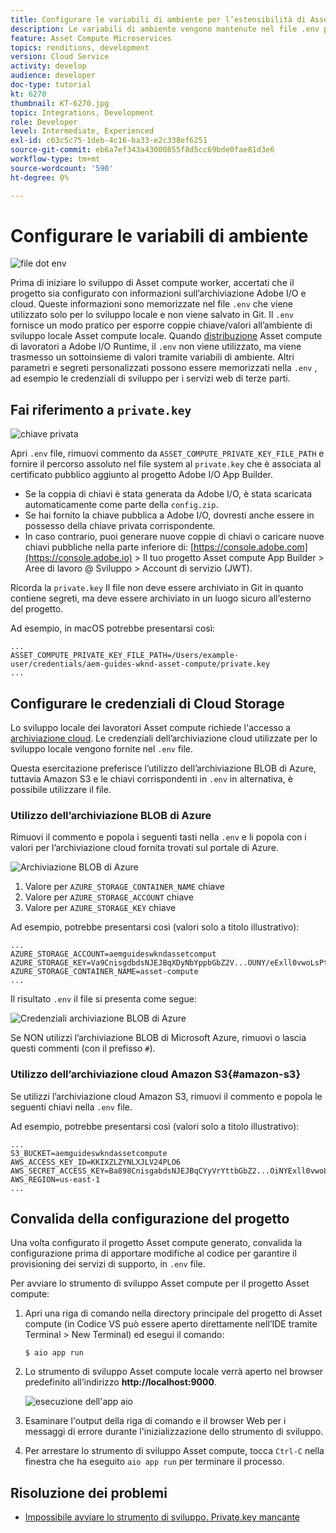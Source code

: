 ```yaml
---
title: Configurare le variabili di ambiente per l’estensibilità di Asset compute
description: Le variabili di ambiente vengono mantenute nel file .env per lo sviluppo locale e vengono utilizzate per fornire le credenziali di Adobe I/O e di archiviazione cloud richieste per lo sviluppo locale.
feature: Asset Compute Microservices
topics: renditions, development
version: Cloud Service
activity: develop
audience: developer
doc-type: tutorial
kt: 6270
thumbnail: KT-6270.jpg
topic: Integrations, Development
role: Developer
level: Intermediate, Experienced
exl-id: c63c5c75-1deb-4c16-ba33-e2c338ef6251
source-git-commit: eb6a7ef343a43000855f8d5cc69bde0fae81d3e6
workflow-type: tm+mt
source-wordcount: '590'
ht-degree: 0%

---
```


# Configurare le variabili di ambiente

![file dot env](assets/environment-variables/dot-env-file.png)

Prima di iniziare lo sviluppo di Asset compute worker, accertati che il progetto sia configurato con informazioni sull’archiviazione Adobe I/O e cloud. Queste informazioni sono memorizzate nel file `.env`  che viene utilizzato solo per lo sviluppo locale e non viene salvato in Git. Il `.env` fornisce un modo pratico per esporre coppie chiave/valori all’ambiente di sviluppo locale Asset compute locale. Quando [distribuzione](../deploy/runtime.md) Asset compute di lavoratori a Adobe I/O Runtime, il `.env` non viene utilizzato, ma viene trasmesso un sottoinsieme di valori tramite variabili di ambiente. Altri parametri e segreti personalizzati possono essere memorizzati nella `.env` , ad esempio le credenziali di sviluppo per i servizi web di terze parti.

## Fai riferimento a `private.key`

![chiave privata](assets/environment-variables/private-key.png)

Apri `.env` file, rimuovi commento da `ASSET_COMPUTE_PRIVATE_KEY_FILE_PATH` e fornire il percorso assoluto nel file system al `private.key` che è associata al certificato pubblico aggiunto al progetto Adobe I/O App Builder.

+ Se la coppia di chiavi è stata generata da Adobe I/O, è stata scaricata automaticamente come parte della  `config.zip`.
+ Se hai fornito la chiave pubblica a Adobe I/O, dovresti anche essere in possesso della chiave privata corrispondente.
+ In caso contrario, puoi generare nuove coppie di chiavi o caricare nuove chiavi pubbliche nella parte inferiore di:
   [https://console.adobe.com](https://console.adobe.io) > Il tuo progetto Asset compute App Builder > Aree di lavoro @ Sviluppo > Account di servizio (JWT).

Ricorda la `private.key` Il file non deve essere archiviato in Git in quanto contiene segreti, ma deve essere archiviato in un luogo sicuro all’esterno del progetto.

Ad esempio, in macOS potrebbe presentarsi così:

```
...
ASSET_COMPUTE_PRIVATE_KEY_FILE_PATH=/Users/example-user/credentials/aem-guides-wknd-asset-compute/private.key
...
```

## Configurare le credenziali di Cloud Storage

Lo sviluppo locale dei lavoratori Asset compute richiede l&#39;accesso a [archiviazione cloud](../set-up/accounts-and-services.md#cloud-storage). Le credenziali dell’archiviazione cloud utilizzate per lo sviluppo locale vengono fornite nel `.env` file.

Questa esercitazione preferisce l’utilizzo dell’archiviazione BLOB di Azure, tuttavia Amazon S3 e le chiavi corrispondenti in `.env` in alternativa, è possibile utilizzare il file.

### Utilizzo dell’archiviazione BLOB di Azure

Rimuovi il commento e popola i seguenti tasti nella `.env` e li popola con i valori per l’archiviazione cloud fornita trovati sul portale di Azure.

![Archiviazione BLOB di Azure](./assets/environment-variables/azure-portal-credentials.png)

1. Valore per `AZURE_STORAGE_CONTAINER_NAME` chiave
1. Valore per `AZURE_STORAGE_ACCOUNT` chiave
1. Valore per `AZURE_STORAGE_KEY` chiave

Ad esempio, potrebbe presentarsi così (valori solo a titolo illustrativo):

```
...
AZURE_STORAGE_ACCOUNT=aemguideswkndassetcomput
AZURE_STORAGE_KEY=Va9CnisgdbdsNJEJBqXDyNbYppbGbZ2V...OUNY/eExll0vwoLsPt/OvbM+B7pkUdpEe7zJhg==
AZURE_STORAGE_CONTAINER_NAME=asset-compute
...
```

Il risultato `.env` il file si presenta come segue:

![Credenziali archiviazione BLOB di Azure](assets/environment-variables/cloud-storage-credentials.png)

Se NON utilizzi l’archiviazione BLOB di Microsoft Azure, rimuovi o lascia questi commenti (con il prefisso `#`).

### Utilizzo dell’archiviazione cloud Amazon S3{#amazon-s3}

Se utilizzi l’archiviazione cloud Amazon S3, rimuovi il commento e popola le seguenti chiavi nella `.env` file.

Ad esempio, potrebbe presentarsi così (valori solo a titolo illustrativo):

```
...
S3_BUCKET=aemguideswkndassetcompute
AWS_ACCESS_KEY_ID=KKIXZLZYNLXJLV24PLO6
AWS_SECRET_ACCESS_KEY=Ba898CnisgabdsNJEJBqCYyVrYttbGbZ2...OiNYExll0vwoLsPtOv
AWS_REGION=us-east-1
...
```

## Convalida della configurazione del progetto

Una volta configurato il progetto Asset compute generato, convalida la configurazione prima di apportare modifiche al codice per garantire il provisioning dei servizi di supporto, in `.env` file.

Per avviare lo strumento di sviluppo Asset compute per il progetto Asset compute:

1. Apri una riga di comando nella directory principale del progetto di Asset compute (in Codice VS può essere aperto direttamente nell’IDE tramite Terminal > New Terminal) ed esegui il comando:

   ```
   $ aio app run
   ```

1. Lo strumento di sviluppo Asset compute locale verrà aperto nel browser predefinito all’indirizzo __http://localhost:9000__.

   ![esecuzione dell&#39;app aio](assets/environment-variables/aio-app-run.png)

1. Esaminare l&#39;output della riga di comando e il browser Web per i messaggi di errore durante l&#39;inizializzazione dello strumento di sviluppo.
1. Per arrestare lo strumento di sviluppo Asset compute, tocca `Ctrl-C` nella finestra che ha eseguito `aio app run` per terminare il processo.

## Risoluzione dei problemi

+ [Impossibile avviare lo strumento di sviluppo. Private.key mancante](../troubleshooting.md#missing-private-key)
